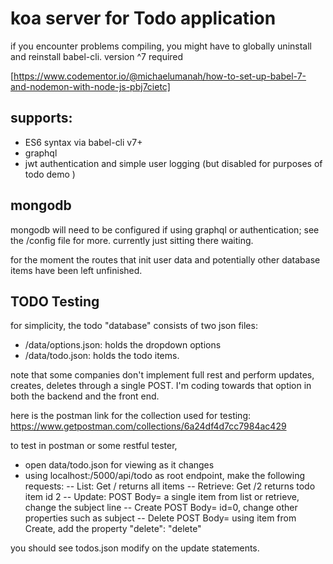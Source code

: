 # koa server for Todo application 

if you encounter problems compiling, you might have to globally uninstall and reinstall babel-cli.  version ^7 required

[https://www.codementor.io/@michaelumanah/how-to-set-up-babel-7-and-nodemon-with-node-js-pbj7cietc]

## supports:
- ES6 syntax via babel-cli v7+
- graphql
- jwt authentication and simple user logging  (but disabled for purposes of todo demo )


## mongodb  
mongodb will need to be configured if using graphql or authentication; see the /config file for more. currently just sitting there waiting. 

for the moment the routes that init user data and potentially other database items have been left unfinished.

## TODO Testing
for simplicity, the todo "database" consists of two json files:
- /data/options.json: holds the dropdown options
- /data/todo.json: holds the todo items. 

note that some companies don't implement full rest and perform updates, creates, deletes through a single POST. I'm coding towards that option in both the backend and the front end.

here is the postman link for the collection used for testing: 
https://www.getpostman.com/collections/6a24df4d7cc7984ac429

to test in postman or some restful tester, 

- open data/todo.json for viewing as it changes
- using localhost:/5000/api/todo as root endpoint, make the following requests:
-- List:        Get /   returns all items
-- Retrieve:    Get /2  returns todo item id 2
-- Update:      POST    Body= a single item from list or retrieve, change the subject line
-- Create       POST    Body= id=0, change other properties such as subject
-- Delete       POST    Body= using item from Create, add the property "delete": "delete"

you should see todos.json modify on the update statements.

 
 